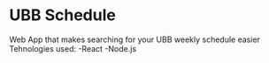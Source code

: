 # UBB Schedule
Web App that makes searching for your UBB weekly schedule easier
Tehnologies used:
-React
-Node.js
